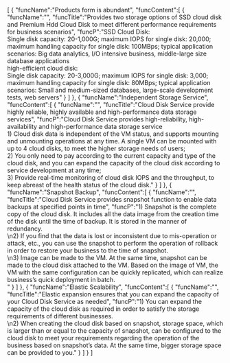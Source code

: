 [
	{
		"funcName":"Products form is abundant",
		"funcContent":[
			{
				"funcName":"",
				"funcTitle":"Provides two storage options of SSD cloud disk and Premium Hdd Cloud Disk to meet different performance requirements for business scenarios",
				"funcP":"SSD Cloud Disk: </br>Single disk capacity: 20-1,000G; maximum IOPS for single disk: 20,000; maximum handling capacity for single disk: 100MBps; typical application scenarios: Big data analytics, I/O intensive business, middle-large size database applications </br> high-efficient cloud disk: </br>Single disk capacity: 20-3,000G; maximum IOPS for single disk: 3,000; maximum handling capacity for single disk: 80MBps; typical application scenarios: Small and medium-sized databases, large-scale development tests, web servers"
			}
		]
	},
	{
		"funcName":"Independent Storage Service",
		"funcContent":[
			{
				"funcName":"",
				"funcTitle":"Cloud Disk Service provide highly reliable, highly available and high-performance data storage services",
				"funcP":"Cloud Disk Service provides high-reliability, high-availability and high-performance data storage service</br>1) Cloud disk data is independent of the VM status, and supports mounting and unmounting operations at any time. A single VM can be mounted with up to 4 cloud disks, to meet the higher storage needs of users;</br> 2) You only need to pay according to the current capacity and type of the cloud disk, and you can expand the capacity of the cloud disk according to service development at any time;</br> 3) Provide real-time monitoring of cloud disk IOPS and the throughput, to keep abreast of the health status of the cloud disk."
			}
		]
	},
	{
		"funcName":"Snapshot Backup",
		"funcContent":[
			{
				"funcName":"",
				"funcTitle":"Cloud Disk Service provides snapshot function to enable data backups at specified points in time",
				"funcP":"1) Snapshot is the complete copy of the cloud disk. It includes all the data image from the creation time of the disk until the time of backup. It is stored in the manner of redundancy. </br>\n2) If you find that the data is lost or inconsistent due to mis-operation or attack, etc., you can use the snapshot to perform the operation of rollback in order to restore your business to the time of snapshot. </br>\n3) Image can be made to the VM. At the same time, snapshot can be made to the cloud disk attached to the VM. Based on the image of VM, the VM with the same configuration can be quickly replicated, which can realize business’s quick deployment in batch. </br>"
			}
		]
	},
	{
		"funcName":"Elastic Scalability",
		"funcContent":[
			{
				"funcName":"",
				"funcTitle":"Elastic expansion ensures that you can expand the capacity of your Cloud Disk Service as needed",
				"funcP":"1) You can expand the capacity of the cloud disk as required in order to satisfy the storage requirements of different businesses. </br>\n2) When creating the cloud disk based on snapshot, storage space, which is larger than or equal to the capacity of snapshot, can be configured to the cloud disk to meet your requirements regarding the operation of the business based on snapshot’s data. At the same time, bigger storage space can be provided to you."
			}
		]
	}
]